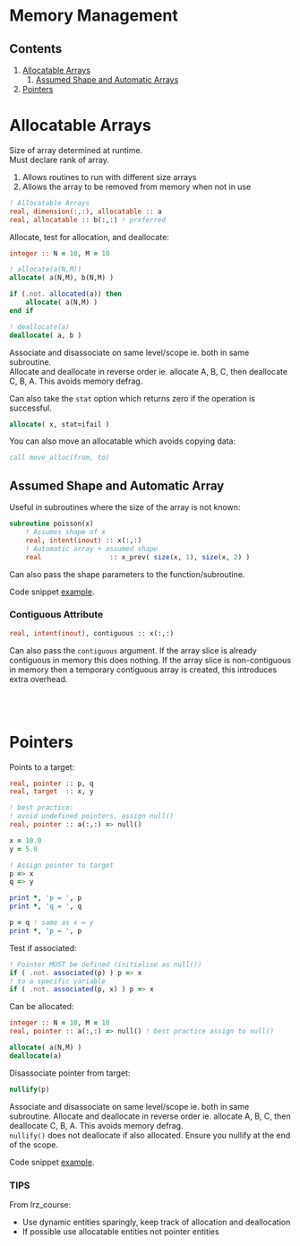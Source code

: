 # Memory Management

## Contents

1. [Allocatable Arrays](#1)
    1. [Assumed Shape and Automatic Arrays](#11)
2. [Pointers](#2)

<a name="1"></a>
# Allocatable Arrays

Size of array determined at runtime.    
Must declare rank of array.

1. Allows routines to run with different size arrays
2. Allows the array to be removed from memory when not in use

```fortran
! Allocatable Arrays
real, dimension(:,:), allocatable :: a
real, allocatable :: b(:,:) ! preferred
```

Allocate, test for allocation, and deallocate:

```fortran
integer :: N = 10, M = 10

! allocate(a(N,M))
allocate( a(N,M), b(N,M) )

if (.not. allocated(a)) then
    allocate( a(N,M) )
end if

! deallocate(a)
deallocate( a, b )
```

Associate and disassociate on same level/scope ie. both in same subroutine.      
Allocate and deallocate in reverse order
ie. allocate A, B, C, then deallocate C, B, A. This avoids memory defrag.    

Can also take the `stat` option which returns zero if the operation is successful.

```fortran
allocate( x, stat=ifail )
```

You can also move an allocatable which avoids copying data:
```fortran
call move_alloc(from, to)
```

<a name="11"></a>
## Assumed Shape and Automatic Array

Useful in subroutines where the size of the array is not known:

```fortran
subroutine poisson(x)
    ! Assumes shape of x
    real, intent(inout) :: x(:,:)
    ! Automatic array + assumed shape
    real                 :: x_prev( size(x, 1), size(x, 2) )
```

Can also pass the shape parameters to the function/subroutine.

Code snippet [example](../07_Memory_Manage/alloc_arrays.f90).

### Contiguous Attribute

```fortran
real, intent(inout), contiguous :: x(:,:)
```
Can also pass the `contiguous` argument. If the array slice is already contiguous in memory this does nothing. If the array slice is non-contiguous in memory then a temporary contiguous array is created, this introduces extra overhead.

<br></br>
<a name="2"></a>
# Pointers

Points to a target:

```fortran
real, pointer :: p, q
real, target  :: x, y

! best practice:
! avoid undefined pointers, assign null()
real, pointer :: a(:,:) => null()

x = 10.0
y = 5.0

! Assign pointer to target
p => x
q => y

print *, 'p = ', p
print *, 'q = ', q

p = q ! same as x = y
print *, 'p = ', p
```

Test if associated:

```fortran
! Pointer MUST be defined (initialise as null())
if ( .not. associated(p) ) p => x
! to a specific variable
if ( .not. associated(p, x) ) p => x
```

Can be allocated:

```fortran
integer :: N = 10, M = 10
real, pointer :: a(:,:) => null() ! best practice assign to null()

allocate( a(N,M) )
deallocate(a)
```

Disassociate pointer from target:

```fortran
nullify(p)
```

Associate and disassociate on same level/scope ie. both in same subroutine. Allocate and deallocate in reverse order
ie. allocate A, B, C, then deallocate C, B, A. This avoids memory defrag.    
`nullify()` does not deallocate if also allocated. Ensure you nullify at the end of the scope.

Code snippet [example](../07_Memory_Manage/pointers.f90).

### TIPS

From lrz_course:

- Use dynamic entities sparingly, keep track of allocation and deallocation
- If possible use allocatable entities not pointer entities